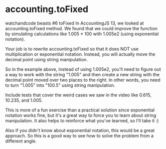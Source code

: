 # accounting.toFixed 
watchandcode beasts #6  toFixed
In AccountingJS 13, we looked at accounting.toFixed method. We found that we could improve the function by simulating calculations like 1.005 * 100 with 1.005e2 (using exponential notation).

Your job is to rewrite accounting.toFixed so that it does NOT use multiplication or exponential notation. Instead, you will actually move the decimal point using string manipulation.

So in the example above, instead of using 1.005e2, you'll need to figure out a way to work with the string "1.005" and then create a new string with the decimal point moved over two places to the right. In other words, you need to turn "1.005" into "100.5" using string manipulation.

Include tests that cover the weird cases we saw in the video like 0.615, 10.235, and 1.005.

This is more of a fun exercise than a practical solution since exponential notation works fine, but it's a great way to force you to learn about string manipulation. It also helps to reinforce what you've learned, so I'll take it :)

Also if you didn't know about exponential notation, this would be a great approach. So this is a good way to see how to solve the problem from a different angle.
